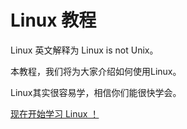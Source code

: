 # Linux 教程

Linux 英文解释为 Linux is not Unix。

本教程，我们将为大家介绍如何使用Linux。

Linux其实很容易学，相信你们能很快学会。

[现在开始学习 Linux ！](linux1.md)
